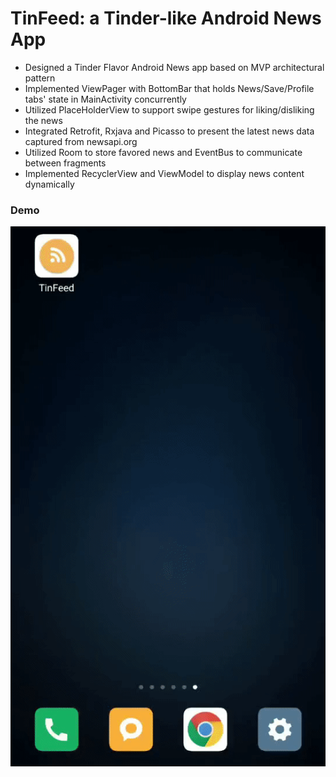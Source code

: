 # TinFeed: a Tinder-like Android News App
* Designed a Tinder Flavor Android News app based on MVP architectural pattern
* Implemented ViewPager with BottomBar that holds News/Save/Profile tabs' state in MainActivity concurrently
* Utilized PlaceHolderView to support swipe gestures for liking/disliking the news
* Integrated Retrofit, Rxjava and Picasso to present the latest news data captured from newsapi.org
* Utilized Room to store favored news and EventBus to communicate between fragments
* Implemented RecyclerView and ViewModel to display news content dynamically

### Demo
<p align="center"><img src="TinFeed_demo.gif"></p>
